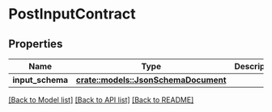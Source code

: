 # PostInputContract

## Properties

Name | Type | Description | Notes
------------ | ------------- | ------------- | -------------
**input_schema** | [**crate::models::JsonSchemaDocument**](JsonSchemaDocument.md) |  | 

[[Back to Model list]](../README.md#documentation-for-models) [[Back to API list]](../README.md#documentation-for-api-endpoints) [[Back to README]](../README.md)


